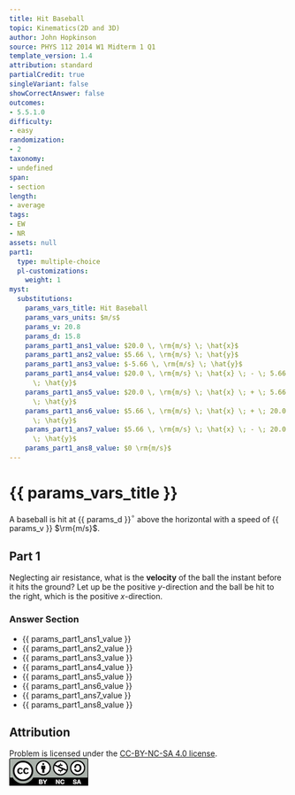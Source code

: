 ```yaml
---
title: Hit Baseball
topic: Kinematics(2D and 3D)
author: John Hopkinson
source: PHYS 112 2014 W1 Midterm 1 Q1
template_version: 1.4
attribution: standard
partialCredit: true
singleVariant: false
showCorrectAnswer: false
outcomes:
- 5.5.1.0
difficulty:
- easy
randomization:
- 2
taxonomy:
- undefined
span:
- section
length:
- average
tags:
- EW
- NR
assets: null
part1:
  type: multiple-choice
  pl-customizations:
    weight: 1
myst:
  substitutions:
    params_vars_title: Hit Baseball
    params_vars_units: $m/s$
    params_v: 20.8
    params_d: 15.8
    params_part1_ans1_value: $20.0 \, \rm{m/s} \; \hat{x}$
    params_part1_ans2_value: $5.66 \, \rm{m/s} \; \hat{y}$
    params_part1_ans3_value: $-5.66 \, \rm{m/s} \; \hat{y}$
    params_part1_ans4_value: $20.0 \, \rm{m/s} \; \hat{x} \; - \; 5.66 \, \rm{m/s}
      \; \hat{y}$
    params_part1_ans5_value: $20.0 \, \rm{m/s} \; \hat{x} \; + \; 5.66 \, \rm{m/s}
      \; \hat{y}$
    params_part1_ans6_value: $5.66 \, \rm{m/s} \; \hat{x} \; + \; 20.0 \, \rm{m/s}
      \; \hat{y}$
    params_part1_ans7_value: $5.66 \, \rm{m/s} \; \hat{x} \; - \; 20.0 \, \rm{m/s}
      \; \hat{y}$
    params_part1_ans8_value: $0 \rm{m/s}$
---
```

# {{ params_vars_title }}
A baseball is hit at {{ params_d }}$^\circ$ above the horizontal with a speed of {{ params_v }} $\rm{m/s}$.

## Part 1

Neglecting air resistance, what is the **velocity** of the ball the instant before it hits the ground? Let up be the positive $y$-direction and the ball be hit to the right, which is the positive $x$-direction.

### Answer Section

- {{ params_part1_ans1_value }}
- {{ params_part1_ans2_value }}
- {{ params_part1_ans3_value }}
- {{ params_part1_ans4_value }}
- {{ params_part1_ans5_value }}
- {{ params_part1_ans6_value }}
- {{ params_part1_ans7_value }}
- {{ params_part1_ans8_value }}

## Attribution

Problem is licensed under the [CC-BY-NC-SA 4.0 license](https://creativecommons.org/licenses/by-nc-sa/4.0/).<br> ![The Creative Commons 4.0 license requiring attribution-BY, non-commercial-NC, and share-alike-SA license.](https://raw.githubusercontent.com/firasm/bits/master/by-nc-sa.png)